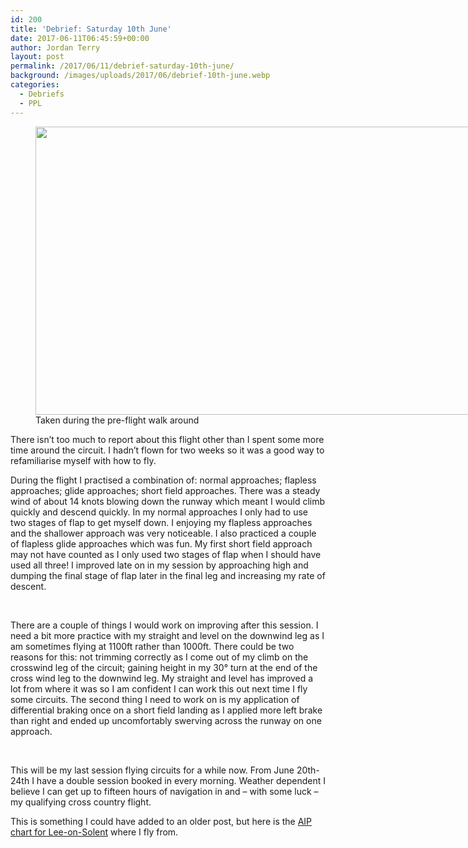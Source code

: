 ```yaml
---
id: 200
title: 'Debrief: Saturday 10th June'
date: 2017-06-11T06:45:59+00:00
author: Jordan Terry
layout: post
permalink: /2017/06/11/debrief-saturday-10th-june/
background: /images/uploads/2017/06/debrief-10th-june.webp
categories:
  - Debriefs
  - PPL
---
```


<figure id="attachment_201" class="thumbnail wp-caption alignnone" style="width: 1034px"><img loading="lazy" class="size-large wp-image-201" src="{{ site.baseurl }}/images/uploads/2017/06/debrief-10th-june-1024x461.webp" alt="" width="1024" height="461" srcset="{{ site.baseurl }}/images/uploads/2017/06/debrief-10th-june-1024x461.webp 1024w, {{ site.baseurl }}/images/uploads/2017/06/debrief-10th-june-300x135.webp 300w, {{ site.baseurl }}/images/uploads/2017/06/debrief-10th-june-768x346.webp 768w, {{ site.baseurl }}/images/uploads/2017/06/debrief-10th-june.webp 2000w" sizes="(max-width: 1024px) 100vw, 1024px" /><figcaption class="caption wp-caption-text">Taken during the pre-flight walk around</figcaption></figure>

There isn’t too much to report about this flight other than I spent some more time around the circuit. I hadn’t flown
for two weeks so it was a good way to refamiliarise myself with how to fly.

<span style="font-weight: 400;">During the flight I practised a combination of: normal approaches; flapless approaches;
glide approaches; short field approaches. There was a steady wind of about 14 knots blowing down the runway which meant
I would climb quickly and descend quickly. In my normal approaches I only had to use two stages of flap to get myself
down. I enjoying my flapless approaches and the shallower approach was very noticeable. I also practiced a couple of
flapless glide approaches which was fun. My first short field approach may not have counted as I only used two stages of
flap when I should have used all three! I improved late on in my session by approaching high and dumping the final stage
of flap later in the final leg and increasing my rate of descent.</span>

&nbsp;

<span style="font-weight: 400;">There are a couple of things I would work on improving after this session. I need a bit
more practice with my straight and level on the downwind leg as I am sometimes flying at 1100ft rather than 1000ft.
There could be two reasons for this: not trimming correctly as I come out of my climb on the crosswind leg of the
circuit; gaining height in my 30° turn at the end of the cross wind leg to the downwind leg. My straight and level has
improved a lot from where it was so I am confident I can work this out next time I fly some circuits. The second thing I
need to work on is my application of differential braking once on a short field landing as I applied more left brake
than right and ended up uncomfortably swerving across the runway on one approach.</span>

&nbsp;

<span style="font-weight: 400;">This will be my last session flying circuits for a while now. From June 20th-24th I have
a double session booked in every morning. Weather dependent I believe I can get up to fifteen hours of navigation in and
&#8211; with some luck &#8211; my qualifying cross country flight.</span>

This is something I could have added to an older post, but here is
the [AIP chart for Lee-on-Solent](http://www.ead.eurocontrol.int/eadbasic/pamslight-54CD6A297BA7895421B2168E269B4FBB/7FE5QZZF3FXUS/EN/Charts/AD/AIRAC/EG_AD_2_EGHF_2-1_en_2016-04-28.pdf)
where I fly from.